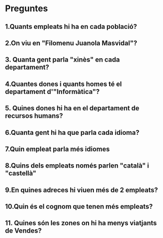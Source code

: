 # Preguntes

## 1.Quants empleats hi ha en cada població?

## 2.On viu en "Filomenu Juanola Masvidal"?

## 3. Quanta gent parla "xinès" en cada departament?

## 4.Quantes dones i quants homes té el departament d'"Informàtica"?

## 5. Quines dones hi ha en el departament de recursos humans?

## 6.Quanta gent hi ha que parla cada idioma?

## 7.Quin empleat parla més idiomes

## 8.Quins dels empleats només parlen "català" i "castellà"

## 9.En quines adreces hi viuen més de 2 empleats?

## 10.Quin és el cognom que tenen més empleats?

## 11. Quines són les zones on hi ha menys viatjants de Vendes?
